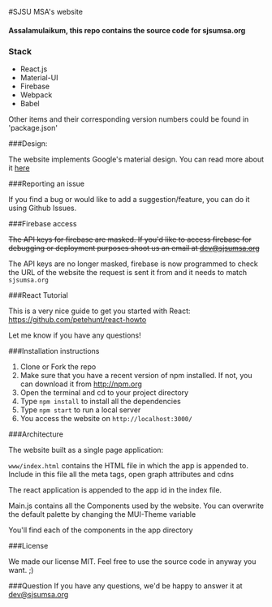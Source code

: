 #SJSU MSA's website
  
 <h4>Assalamulaikum, this repo contains the source code for sjsumsa.org</h4>
 
 <h3>Stack</h3>
 
 * React.js
 * Material-UI
 * Firebase
 * Webpack
 * Babel
 
 Other items and their corresponding version numbers could be found in 'package.json'

 
 ###Design: 
 
 <p> The website implements Google's material design. You can read more about it <a href="google.com">here</a>
 
 ###Reporting an issue
 
 If you find a bug or would like to add a suggestion/feature, you can do it using Github Issues.
  
  ###Firebase access
  
  ~~The API keys for firebase are masked. If you'd like to access firebase for debugging or deployment purposes shoot us an email at dev@sjsumsa.org~~
  
  The API keys are no longer masked, firebase is now programmed to check the URL of the website the request is sent it from and it needs to match `sjsumsa.org` 
  
  ###React Tutorial
  
  This is a very nice guide to get you started with React: <a href="https://github.com/petehunt/react-howto"> https://github.com/petehunt/react-howto </a>
  
  Let me know if you have any questions!
  
  
  ###Installation instructions
  
  1. Clone or Fork the repo
  2. Make sure that you have a recent version of npm installed. If not, you can download it from http://npm.org
  3. Open the terminal and cd to your project directory
  4. Type `npm install` to install all the dependencies
  5. Type `npm start` to run a local server
  6. You access the website on `http://localhost:3000/`
  
  ###Architecture
  
  The website built as a single page application:
  
  `www/index.html` contains the HTML file in which the app is appended to. Include in this file all the meta tags, open graph attributes and cdns
  
  The react application is appended to the app id in the index file.
   
  Main.js contains all the Components used by the website. You can overwrite the default palette by changing the MUI-Theme variable

  You'll find each of the components in the app directory
  
  ###License
  
  We made our license MIT. Feel free to use the source code in anyway you want. ;) 
  
  ###Question
  If you have any questions, we'd be happy to answer it at dev@sjsumsa.org